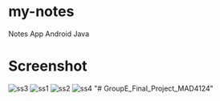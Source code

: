# my-notes
Notes App Android Java

# Screenshot

![ss3](https://user-images.githubusercontent.com/68648190/205489658-b9457e57-b8a7-4a44-b6a1-0469568961fc.jpg)
![ss1](https://user-images.githubusercontent.com/68648190/205489653-a49bb07c-5ec7-4d79-8441-213de4f3f678.jpg)
![ss2](https://user-images.githubusercontent.com/68648190/205489655-2fc94a18-dabc-4e8f-8f7c-93cfe4c00910.jpg)
![ss4](https://user-images.githubusercontent.com/68648190/205489661-2ccac6b7-a6d4-4ef3-a1b0-6102e9dd398c.jpg)
"# GroupE_Final_Project_MAD4124" 
